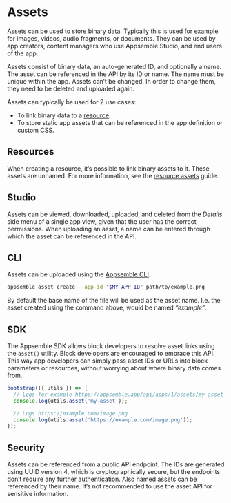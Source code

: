 # Assets

Assets can be used to store binary data. Typically this is used for example for images, videos,
audio fragments, or documents. They can be used by app creators, content managers who use Appsemble
Studio, and end users of the app.

Assets consist of binary data, an auto-generated ID, and optionally a name. The asset can be
referenced in the API by its ID or name. The name must be unique within the app. Assets can’t be
changed. In order to change them, they need to be deleted and uploaded again.

Assets can typically be used for 2 use cases:

- To link binary data to a [resource](./resources.md).
- To store static app assets that can be referenced in the app definition or custom CSS.

## Resources

When creating a resource, it’s possible to link binary assets to it. These assets are unnamed. For
more information, see the [resource assets](./resources.md#assets) guide.

## Studio

Assets can be viewed, downloaded, uploaded, and deleted from the _Details_ side menu of a single app
view, given that the user has the correct permissions. When uploading an asset, a name can be
entered through which the asset can be referenced in the API.

## CLI

Assets can be uploaded using the [Appsemble CLI](https://www.npmjs.com/package/@appsemble/cli).

```sh
appsemble asset create --app-id "$MY_APP_ID" path/to/example.png
```

By default the base name of the file will be used as the asset name. I.e. the asset created using
the command above, would be named _“example”_.

## SDK

The Appsemble SDK allows block developers to resolve asset links using the `asset()` utility. Block
developers are encouraged to embrace this API. This way app developers can simply pass asset IDs or
URLs into block parameters or resources, without worrying about where binary data comes from.

```ts
bootstrap(({ utils }) => {
  // Logs for example https://appsemble.app/api/apps/1/assets/my-asset
  console.log(utils.asset('my-asset'));

  // Logs https://example.com/image.png
  console.log(utils.asset('https://example.com/image.png'));
});
```

## Security

Assets can be referenced from a public API endpoint. The IDs are generated using UUID version 4,
which is cryptographically secure, but the endpoints don’t require any further authentication. Also
named assets can be referenced by their name. It’s not recommended to use the asset API for
sensitive information.
